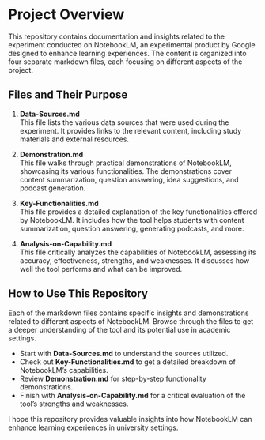 # Project Overview

This repository contains documentation and insights related to the experiment conducted on NotebookLM, an experimental product by Google designed to enhance learning experiences. The content is organized into four separate markdown files, each focusing on different aspects of the project.

## Files and Their Purpose

1) **Data-Sources.md**  
   This file lists the various data sources that were used during the experiment. It provides links to the relevant content, including study materials and external resources.

2) **Demonstration.md**  
   This file walks through practical demonstrations of NotebookLM, showcasing its various functionalities. The demonstrations cover content summarization, question answering, idea suggestions, and podcast generation.

3) **Key-Functionalities.md**  
   This file provides a detailed explanation of the key functionalities offered by NotebookLM. It includes how the tool helps students with content summarization, question answering, generating podcasts, and more.

4) **Analysis-on-Capability.md**  
   This file critically analyzes the capabilities of NotebookLM, assessing its accuracy, effectiveness, strengths, and weaknesses. It discusses how well the tool performs and what can be improved.

## How to Use This Repository

Each of the markdown files contains specific insights and demonstrations related to different aspects of NotebookLM. Browse through the files to get a deeper understanding of the tool and its potential use in academic settings.

- Start with **Data-Sources.md** to understand the sources utilized.
- Check out **Key-Functionalities.md** to get a detailed breakdown of NotebookLM’s capabilities.
- Review **Demonstration.md** for step-by-step functionality demonstrations.
- Finish with **Analysis-on-Capability.md** for a critical evaluation of the tool’s strengths and weaknesses.

I hope this repository provides valuable insights into how NotebookLM can enhance learning experiences in university settings.

